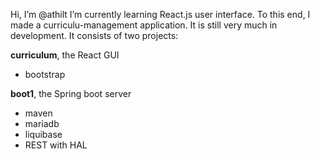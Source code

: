 Hi, I’m @athilt
I’m currently learning React.js user interface. To this end, I made a curriculu-management application. It is still very much
in development. It consists of two projects:

**curriculum**, the React GUI
- bootstrap

**boot1**, the Spring boot server
- maven
- mariadb
- liquibase
- REST with HAL
<!---
athilt/athilt is a ✨ special ✨ repository because its `README.md` (this file) appears on your GitHub profile.
You can click the Preview link to take a look at your changes.
--->
